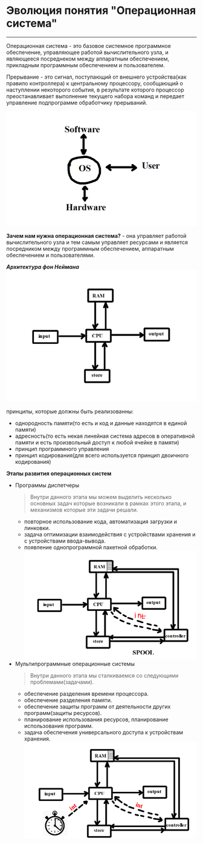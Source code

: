 # Эволюция понятия "Операционная система"
---
Операционная система - это базовое системное программное обеспечение, управляющее работой вычислительного узла, и являющееся посреднеком между аппаратным обеспечением, прикладным программным обеспечением и пользователем.

Прерывание - это сигнал, поступающий от внешнего устройства(как правило контроллера) к центральному процессору, сообщающий о наступлении некоторого события, в результате которого процессор преостанавливает выполнение текущего набора команд и передает управление подпрограмме обработчику прерываний.

![os](https://github.com/georgedem975/BookOS/blob/master/chapter_one/assets/1.png)

__Зачем нам нужна операционная система?__ - она управляет работой вычислительного узла и тем самым управляет ресурсами и является посредником между программным обеспечением, аппаратным обеспечением и пользователями.

___Архитектура фон Неймана___
![2](https://github.com/georgedem975/BookOS/blob/master/chapter_one/assets/2.png)

принципы, которые должны быть реализованны:
+ однородность памяти(то есть и код и данные находятся в единой памяти)
+ адресность(то есть некая линейная система адресов в оперативной памяти и есть произвольный доступ к любой ячейке в памяти)
+ принцип программного управления
+ принцип кодирования(для всего используется принцип двоичного кодирования)

__Этапы развития операционных систем__
+ Программы диспетчеры
    > Внутри данного этапа мы можем выделить несколько основных задач которые возникали в рамках этого этапа, и механизмов которые эти задачи решали.
    >
    * повторное использование кода, автоматизация загрузки и линковки.
    * задача оптимизации взаимодействия с устройствами хранения и с устройствами ввода-вывода.
    * появление однопрограммной пакетной обработки.
![3](https://github.com/georgedem975/BookOS/blob/master/chapter_one/assets/3.png)
+ Мультипрограммные операционные системы
    > Внутри данного этапа мы сталкиваемся со следующими проблемами(задачами).
    >
    * обеспечение разделения времени процессора.
    * обеспечение разделения памяти.
    * обеспечение защиты программ от деятельности других программ(защиты ресурсов).
    * планирование использования ресурсов, планирование использования программ.
    * задача обеспечения универсального доступа к устройствам хранения.
![4](https://github.com/georgedem975/BookOS/blob/master/chapter_one/assets/4.png)